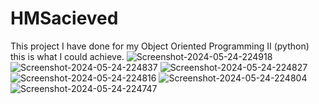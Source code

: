 # HMSacieved
This project I have done for my Object Oriented Programming II (python) this is what I could achieve.
<img src="https://i.ibb.co/6ygSfHL/Screenshot-2024-05-24-224918.png" alt="Screenshot-2024-05-24-224918" border="0">
<img src="https://i.ibb.co/s63JFrs/Screenshot-2024-05-24-224837.png" alt="Screenshot-2024-05-24-224837" border="0">
<img src="https://i.ibb.co/DDR0GNT/Screenshot-2024-05-24-224827.png" alt="Screenshot-2024-05-24-224827" border="0">
<img src="https://i.ibb.co/9pNzbrj/Screenshot-2024-05-24-224816.png" alt="Screenshot-2024-05-24-224816" border="0">
<img src="https://i.ibb.co/kKcTwjh/Screenshot-2024-05-24-224804.png" alt="Screenshot-2024-05-24-224804" border="0">
<img src="https://i.ibb.co/4NYJcQw/Screenshot-2024-05-24-224747.png" alt="Screenshot-2024-05-24-224747" border="0">

